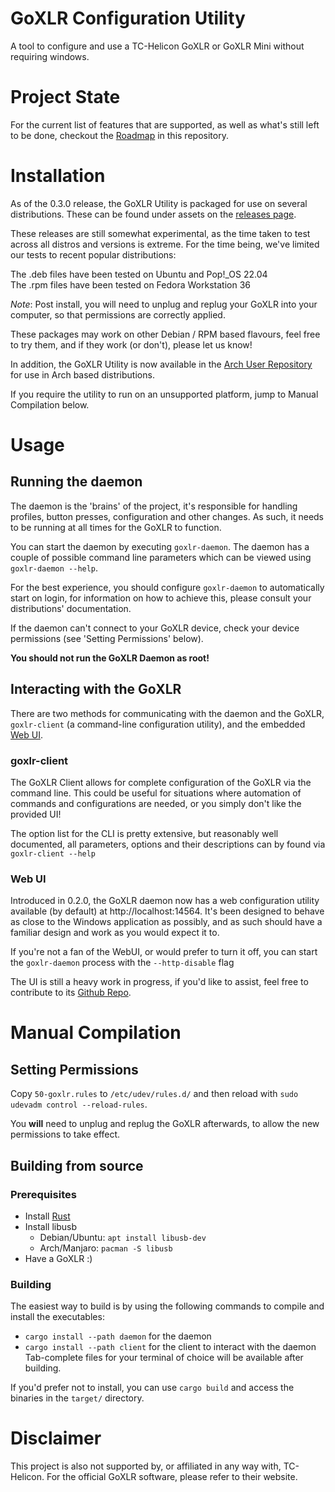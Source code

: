 # GoXLR Configuration Utility
A tool to configure and use a TC-Helicon GoXLR or GoXLR Mini without requiring windows.

# Project State
For the current list of features that are supported, as well as what's still left to be done, checkout the 
[Roadmap](ROADMAP.md) in this repository. 

# Installation
As of the 0.3.0 release, the GoXLR Utility is packaged for use on several distributions. These can be found under
assets on the [releases page](https://github.com/GoXLR-on-Linux/goxlr-utility/releases/).

These releases are still somewhat experimental, as the time taken to test across all distros and versions is extreme.
For the time being, we've limited our tests to recent popular distributions:

The .deb files have been tested on Ubuntu and Pop!_OS 22.04  
The .rpm files have been tested on Fedora Workstation 36

*Note*: Post install, you will need to unplug and replug your GoXLR into your computer, so that permissions are
correctly applied.

These packages may work on other Debian / RPM based flavours, feel free to try them, and if they work (or don't),
please let us know!

In addition, the GoXLR Utility is now available in the [Arch User Repository](https://aur.archlinux.org/packages/goxlr-utility)
for use in Arch based distributions.

If you require the utility to run on an unsupported platform, jump to Manual Compilation below.

# Usage
## Running the daemon
The daemon is the 'brains' of the project, it's responsible for handling profiles, button presses, configuration and
other changes. As such, it needs to be running at all times for the GoXLR to function.

You can start the daemon by executing `goxlr-daemon`. The daemon has a couple of possible command line parameters which
can be viewed using `goxlr-daemon --help`.

For the best experience, you should configure `goxlr-daemon` to automatically start on login, for information on how
to achieve this, please consult your distributions' documentation.

If the daemon can't connect to your GoXLR device, check your device permissions (see 'Setting Permissions' below).

**You should not run the GoXLR Daemon as root!**

## Interacting with the GoXLR
There are two methods for communicating with the daemon and the GoXLR, `goxlr-client` (a command-line configuration
utility), and the embedded [Web UI](https://github.com/GoXLR-on-Linux/goxlr-ui).

### goxlr-client
The GoXLR Client allows for complete configuration of the GoXLR via the command line. This could be useful for
situations where automation of commands and configurations are needed, or you simply don't like the provided UI!

The option list for the CLI is pretty extensive, but reasonably well documented, all parameters, options and their
descriptions can by found via `goxlr-client --help`

### Web UI
Introduced in 0.2.0, the GoXLR daemon now has a web configuration utility available (by default) at
http://localhost:14564. It's been designed to behave as close to the Windows application as possibly, and as such
should have a familiar design and work as you would expect it to.

If you're not a fan of the WebUI, or would prefer to turn it off, you can start the `goxlr-daemon` process with the
`--http-disable` flag

The UI is still a heavy work in progress, if you'd like to assist, feel free to contribute to its
[Github Repo](https://github.com/GoXLR-on-Linux/goxlr-ui).

# Manual Compilation
## Setting Permissions
Copy `50-goxlr.rules` to `/etc/udev/rules.d/` and then reload with `sudo udevadm control --reload-rules`.

You **will** need to unplug and replug the GoXLR afterwards, to allow the new permissions to take effect.

## Building from source
### Prerequisites
- Install [Rust](https://rustup.rs/)
- Install libusb
  - Debian/Ubuntu: `apt install libusb-dev`
  - Arch/Manjaro: `pacman -S libusb`
- Have a GoXLR :)

### Building
The easiest way to build is by using the following commands to compile and install the executables:
- `cargo install --path daemon` for the daemon
- `cargo install --path client` for the client to interact with the daemon
Tab-complete files for your terminal of choice will be available after building.

If you'd prefer not to install, you can use `cargo build` and access the binaries in the `target/` directory.



# Disclaimer
This project is also not supported by, or affiliated in any way with, TC-Helicon. For the official GoXLR software, 
please refer to their website.
